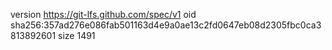 version https://git-lfs.github.com/spec/v1
oid sha256:357ad276e086fab501163d4e9a0ae13c2fd0647eb08d2305fbc0ca3813892601
size 1491
